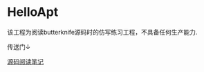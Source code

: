 # HelloApt
该工程为阅读butterknife源码时的仿写练习工程，不具备任何生产能力.

传送门↓

[源码阅读笔记](http://www.langwazi.cn/2018/01/29/apt%E7%B3%BB%E5%88%97%E4%B9%8B%E5%88%9D%E8%AF%86butterknife/)

